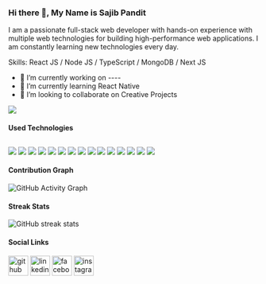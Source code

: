 ### Hi there 👋, My Name is Sajib Pandit
I am a passionate full-stack web developer with hands-on experience with multiple web technologies for building high-performance web applications. I am constantly learning new technologies every day.

Skills: React JS / Node JS / TypeScript / MongoDB / Next JS

- 🔭 I’m currently working on ----
- 🌱 I’m currently learning React Native 
- 👯 I’m looking to collaborate on Creative Projects 

<div style="text-align: between,margin-bottom:15px">
<!-- <img src="https://github-readme-stats.vercel.app/api?username=SajibPandit&show_icons=true&theme=radical"/> -->
<img src="https://github-readme-stats.vercel.app/api/top-langs/?username=SajibPandit&layout=compact"/>
</div>

<h4>Used Technologies</h4>
<div style="margin-top: 30px;">
<div style="margin-right:50px">
  <img src="https://img.shields.io/badge/javascript-%23323330.svg?style=for-the-badge&logo=javascript&logoColor=%23F7DF1E"/>
<img src="https://img.shields.io/badge/react-%2320232a.svg?style=for-the-badge&logo=react&logoColor=%2361DAFB"/>
<img src="https://img.shields.io/badge/Next-black?style=for-the-badge&logo=next.js&logoColor=white"/>
<img  src="https://img.shields.io/badge/node.js-6DA55F?style=for-the-badge&logo=node.js&logoColor=white"/>
<img  src="https://img.shields.io/badge/typescript-%23007ACC.svg?style=for-the-badge&logo=typescript&logoColor=white"/>
<img  src="https://img.shields.io/badge/MongoDB-%234ea94b.svg?style=for-the-badge&logo=mongodb&logoColor=white"/>
 <img src="https://img.shields.io/badge/mysql-%2300f.svg?style=for-the-badge&logo=mysql&logoColor=white"/>
  <img src="https://img.shields.io/badge/-GraphQL-E10098?style=for-the-badge&logo=graphql&logoColor=white"/>
  <img  src="https://img.shields.io/badge/Socket.io-black?style=for-the-badge&logo=socket.io&badgeColor=010101"/>
  <img src="https://img.shields.io/badge/redux-%23593d88.svg?style=for-the-badge&logo=redux&logoColor=white"/>
  <img  src="https://img.shields.io/badge/heroku-%23430098.svg?style=for-the-badge&logo=heroku&logoColor=white"/>
  <img  src="https://img.shields.io/badge/express.js-%23404d59.svg?style=for-the-badge&logo=express&logoColor=%2361DAFB"/>
  <img  src="https://img.shields.io/badge/strapi-%232E7EEA.svg?style=for-the-badge&logo=strapi&logoColor=white"/>
  <img  src="https://img.shields.io/badge/MUI-%230081CB.svg?style=for-the-badge&logo=material-ui&logoColor=white"/>
  <img  src="https://img.shields.io/badge/bootstrap-%23563D7C.svg?style=for-the-badge&logo=bootstrap&logoColor=white"/> 
</div>
</div>

<h4>Contribution Graph</h4>

![GitHub Activity Graph](https://activity-graph.herokuapp.com/graph?username=SajibPandit)  


<h4>Streak Stats</h4>

![GitHub streak stats](https://github-readme-streak-stats.herokuapp.com/?user=SajibPandit)  






<h4>Social Links</h4>

[<img src='https://cdn.jsdelivr.net/npm/simple-icons@3.0.1/icons/github.svg' alt='github' height='40'>](https://github.com/https://github.com/SajibPandit)  [<img src='https://cdn.jsdelivr.net/npm/simple-icons@3.0.1/icons/linkedin.svg' alt='linkedin' height='40'>](https://www.linkedin.com/in/https://www.linkedin.com/in/sajib-pandit-614b21194//)  [<img src='https://cdn.jsdelivr.net/npm/simple-icons@3.0.1/icons/facebook.svg' alt='facebook' height='40'>](https://www.facebook.com/https://www.facebook.com/sajib.pandit.94/)  [<img src='https://cdn.jsdelivr.net/npm/simple-icons@3.0.1/icons/instagram.svg' alt='instagram' height='40'>](https://www.instagram.com/https://www.instagram.com/sajib_pandit//)  


